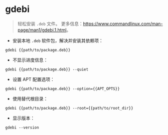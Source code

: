 # gdebi

> 轻松安装 `.deb` 文件。
> 更多信息：<https://www.commandlinux.com/man-page/man1/gdebi.1.html>。

- 安装本地 `.deb` 软件包，解决并安装其依赖项：

`gdebi {{path/to/package.deb}}`

- 不显示进度信息：

`gdebi {{path/to/package.deb}} --quiet`

- 设置 APT 配置选项：

`gdebi {{path/to/package.deb}} --option={{APT_OPTS}}`

- 使用替代根目录：

`gdebi {{path/to/package.deb}} --root={{path/to/root_dir}}`

- 显示版本：

`gdebi --version`